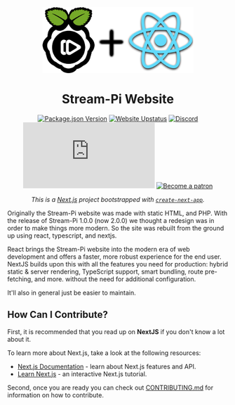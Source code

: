 <div align="center">
<img height="150" alt="Stream-Pi and React Logo" src="https://raw.githubusercontent.com/stream-pi/website/master/.github/images/combined-logos.png">

# Stream-Pi Website

[![Package.json Version](https://img.shields.io/github/package-json/v/stream-pi/website/master?label=Release&style=shield)](https://github.com/stream-pi/website/blob/master/package.json#L3) [![Website Upstatus](https://img.shields.io/website?down_message=offline&label=Status&style=shield&up_color=green&up_message=online&url=https%3A%2F%2Fstream-pi.com)](https://stream-pi.com) [![Discord](https://discordapp.com/api/guilds/582313435149238295/widget.png?style=shield)](https://discord.gg/BExqGmk) [![Matrix](https://img.shields.io/matrix/stream-pi-general:matrix.org?label=Matrix&style=shield)](https://matrix.to/#/!hTwUYZonUXThjkMhCD:matrix.org?via=matrix.org) [![Become a patron](https://img.shields.io/badge/dynamic/json?color=%23e85b46&label=Donate&query=data.attributes.patron_count&suffix=%20patrons&url=https%3A%2F%2Fwww.patreon.com%2Fapi%2Fcampaigns%2F5789155&style=shield)](https://www.patreon.com/streampi)


*This is a [Next.js](https://nextjs.org/) project bootstrapped with [`create-next-app`](https://github.com/vercel/next.js/tree/canary/packages/create-next-app).*

</div>



Originally the Stream-Pi website was made with static HTML, and PHP. With the release of Stream-Pi 1.0.0 (now 2.0.0) we thought a redesign was in order to make things more modern. So the site was rebuilt from the ground up using react, typescript, and nextjs.

React brings the Stream-Pi website into the modern era of web development and offers a faster, more robust experience for the end user. NextJS builds upon this with all the features you need for production: hybrid static & server rendering, TypeScript support, smart bundling, route pre-fetching, and more. without the need for additional configuration.

It'll also in general just be easier to maintain.

## How Can I Contribute?

First, it is recommended that you read up on **NextJS** if you don't know a lot about it.

To learn more about Next.js, take a look at the following resources:

- [Next.js Documentation](https://nextjs.org/docs) - learn about Next.js features and API.
- [Learn Next.js](https://nextjs.org/learn) - an interactive Next.js tutorial.

Second, once you are ready you can check out [CONTRIBUTING.md](https://github.com/stream-pi/Website/blob/master/CONTRIBUTING.md) for information on how to contribute.
